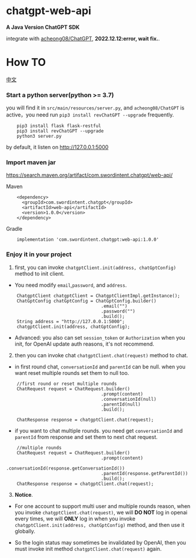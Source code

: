 # chatgpt-web-api
**A Java Version ChatGPT SDK** 

integrate with [acheong08/ChatGPT](https://github.com/acheong08/ChatGPT), **2022.12.12:error, wait fix.**.

# How TO

[中文](https://github.com/swordintent/chatgpt-web-api/wiki/%E7%AE%80%E4%BB%8B)

### Start a python server(python >= 3.7)

you will find it in `src/main/resources/server.py`, and `acheong08/ChatGPT` is active，you need run `pip3 install revChatGPT --upgrade` frequently.

```
    pip3 install flask flask-restful
    pip3 install revChatGPT --upgrade
    python3 server.py
```

by default, it listen on http://127.0.0.1:5000 


### Import maven jar

https://search.maven.org/artifact/com.swordintent.chatgpt/web-api/

Maven
```
    <dependency>
      <groupId>com.swordintent.chatgpt</groupId>
      <artifactId>web-api</artifactId>
      <version>1.0.0</version>
    </dependency>
```

Gradle

```
    implementation 'com.swordintent.chatgpt:web-api:1.0.0'
```


### Enjoy it in your project


1. first, you can invoke `chatgptClient.init(address, chatGptConfig)` method to init client.

* You need modify `email`,`password`, and `address`.

```
    ChatgptClient chatgptClient = ChatgptClientImpl.getInstance();
    ChatGptConfig chatGptConfig = ChatGptConfig.builder()
                                    .email("")
                                    .password("")
                                    .build();
    String address = "http://127.0.0.1:5000";
    chatgptClient.init(address, chatGptConfig);
```

* Advanced: you also can set `session_token` or `Authorization` when you init, for OpenAI update auth reasons, it's not recommend.

2. then you can invoke chat `chatgptClient.chat(request)` method to chat. 

* in first round chat, `conversationId` and `parentId` can be null. 
when you want reset multiple rounds set them to null too.


```
    //first round or reset multiple rounds
    ChatRequest request = ChatRequest.builder()
                                    .prompt(content)
                                    .conversationId(null)
                                    .parentId(null)
                                    .build();
    
    ChatResponse response = chatgptClient.chat(request);

```


* if you want to chat multiple rounds. you need get `conversationId` and `parentId` from response and set them to next chat request. 


```
    //multiple rounds  
    ChatRequest request = ChatRequest.builder()
                                    .prompt(content)
                                    .conversationId(response.getConversationId())
                                    .parentId(response.getParentId())
                                    .build();
    ChatResponse response = chatgptClient.chat(request);
```


3. **Notice**.

* For one account to support multi user and multiple rounds reason, when you invoke `chatgptClient.chat(request)`, we will **DO NOT** log in openai every times, we will **ONLY** log in when you invoke `chatgptClient.init(address, chatGptConfig)` method, and then use it globally.

* So the login status may sometimes be invalidated by OpenAI, then you must invoke init method `chatgptClient.chat(request)` again.




